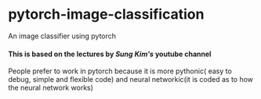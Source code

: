 # pytorch-image-classification
An image classifier using pytorch

#### This is based on the lectures by *Sung Kim's* youtube channel

People prefer to work in pytorch because it is more pythonic( easy to debug, simple and flexible code) and neural networkic(it is coded as to how the neural network works)

